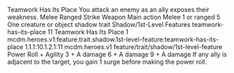 <ability>
  <name>Teamwork Has Its Place</name>
  <flavor>You attack an enemy as an ally exposes their weakness.</flavor>
  <keywords>
    <keyword>Melee</keyword>
    <keyword>Ranged</keyword>
    <keyword>Strike</keyword>
    <keyword>Weapon</keyword>
  </keywords>
  <type>Main action</type>
  <distance>Melee 1 or ranged 5</distance>
  <target>One creature or object</target>
  <metadata>
    <class>shadow</class>
    <feature_type>trait</feature_type>
    <file_dpath>Shadow/1st-Level Features</file_dpath>
    <item_id>teamwork-has-its-place</item_id>
    <item_index>11</item_index>
    <item_name>Teamwork Has Its Place</item_name>
    <level>1</level>
    <scc>mcdm.heroes.v1:feature.trait.shadow.1st-level-feature:teamwork-has-its-place</scc>
    <scdc>1.1.1:10.1.2.1:11</scdc>
    <source>mcdm.heroes.v1</source>
    <type>feature/trait/shadow/1st-level-feature</type>
  </metadata>
  <effects>
    <effect type="roll">
      <roll>Power Roll + Agility</roll>
      <t1>3 + A damage</t1>
      <t2>6 + A damage</t2>
      <t3>9 + A damage</t3>
    </effect>
    <effect type="mundane">If any ally is adjacent to the target, you gain 1 surge before making the power roll.</effect>
  </effects>
</ability>
